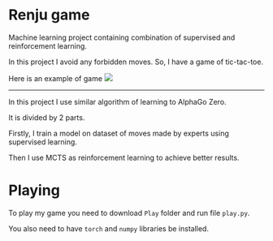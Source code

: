 # Renju game

Machine learning project containing combination of supervised and reinforcement learning.

In this project I avoid any forbidden moves. So, I have a game of tic-tac-toe.

Here is an example of game
![](https://github.com/ashaba1in/Darin/blob/master/game_sample.png)

---

In this project I use similar algorithm of learning to AlphaGo Zero.

It is divided by 2 parts.

Firstly, I train a model on dataset of moves made by experts using supervised learning.

Then I use MCTS as reinforcement learning to achieve better results.

# Playing

To play my game you need to download `Play` folder and run file `play.py`.

You also need to have `torch` and `numpy` libraries be installed.
